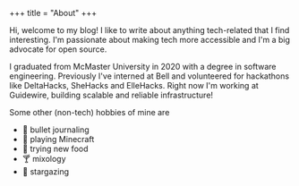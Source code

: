+++
title = "About"
+++

Hi, welcome to my blog! I like to write about anything tech-related that I find interesting. I'm passionate about making tech more accessible and I'm a big advocate for open source.

I graduated from McMaster University in 2020 with a degree in software engineering. Previously I've interned at Bell and volunteered for hackathons like DeltaHacks, SheHacks and ElleHacks. Right now I'm working at Guidewire, building scalable and reliable infrastructure!

Some other (non-tech) hobbies of mine are

- :notebook: bullet journaling
- :hammer: playing Minecraft
- :fork_and_knife: trying new food
- :cocktail: mixology
- :telescope: stargazing